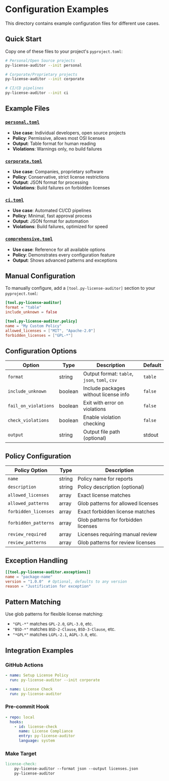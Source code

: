 # Configuration Examples

This directory contains example configuration files for different use cases.

## Quick Start

Copy one of these files to your project's `pyproject.toml`:

```bash
# Personal/Open Source projects
py-license-auditor --init personal

# Corporate/Proprietary projects  
py-license-auditor --init corporate

# CI/CD pipelines
py-license-auditor --init ci
```

## Example Files

### [`personal.toml`](personal.toml)
- **Use case**: Individual developers, open source projects
- **Policy**: Permissive, allows most OSI licenses
- **Output**: Table format for human reading
- **Violations**: Warnings only, no build failures

### [`corporate.toml`](corporate.toml)
- **Use case**: Companies, proprietary software
- **Policy**: Conservative, strict license restrictions
- **Output**: JSON format for processing
- **Violations**: Build failures on forbidden licenses

### [`ci.toml`](ci.toml)
- **Use case**: Automated CI/CD pipelines
- **Policy**: Minimal, fast approval process
- **Output**: JSON format for automation
- **Violations**: Build failures, optimized for speed

### [`comprehensive.toml`](comprehensive.toml)
- **Use case**: Reference for all available options
- **Policy**: Demonstrates every configuration feature
- **Output**: Shows advanced patterns and exceptions

## Manual Configuration

To manually configure, add a `[tool.py-license-auditor]` section to your `pyproject.toml`:

```toml
[tool.py-license-auditor]
format = "table"
include_unknown = false

[tool.py-license-auditor.policy]
name = "My Custom Policy"
allowed_licenses = ["MIT", "Apache-2.0"]
forbidden_licenses = ["GPL-*"]
```

## Configuration Options

| Option | Type | Description | Default |
|--------|------|-------------|---------|
| `format` | string | Output format: `table`, `json`, `toml`, `csv` | `table` |
| `include_unknown` | boolean | Include packages without license info | `false` |
| `fail_on_violations` | boolean | Exit with error on violations | `false` |
| `check_violations` | boolean | Enable violation checking | `false` |
| `output` | string | Output file path (optional) | stdout |

## Policy Configuration

| Policy Option | Type | Description |
|---------------|------|-------------|
| `name` | string | Policy name for reports |
| `description` | string | Policy description (optional) |
| `allowed_licenses` | array | Exact license matches |
| `allowed_patterns` | array | Glob patterns for allowed licenses |
| `forbidden_licenses` | array | Exact forbidden license matches |
| `forbidden_patterns` | array | Glob patterns for forbidden licenses |
| `review_required` | array | Licenses requiring manual review |
| `review_patterns` | array | Glob patterns for review licenses |

## Exception Handling

```toml
[[tool.py-license-auditor.exceptions]]
name = "package-name"
version = "1.0.0"  # Optional, defaults to any version
reason = "Justification for exception"
```

## Pattern Matching

Use glob patterns for flexible license matching:

- `"GPL-*"` matches `GPL-2.0`, `GPL-3.0`, etc.
- `"BSD-*"` matches `BSD-2-Clause`, `BSD-3-Clause`, etc.
- `"*GPL*"` matches `LGPL-2.1`, `AGPL-3.0`, etc.

## Integration Examples

### GitHub Actions
```yaml
- name: Setup License Policy
  run: py-license-auditor --init corporate

- name: License Check
  run: py-license-auditor
```

### Pre-commit Hook
```yaml
- repo: local
  hooks:
    - id: license-check
      name: License Compliance
      entry: py-license-auditor
      language: system
```

### Make Target
```makefile
license-check:
	py-license-auditor --format json --output licenses.json
	py-license-auditor
```

